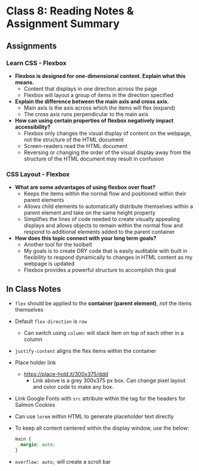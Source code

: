 # Class 8: Reading Notes & Assignment Summary

## Assignments

### Learn CSS - Flexbox

* **Flexbox is designed for one-dimensional content. Explain what this means.**
  * Content that displays in one direction across the page
  * Flexbox will layout a group of items in the direction specified
* **Explain the difference between the main axis and cross axis.**
  * Main axis is the axis across which the items will flex (expand)
  * The cross axis runs perpendicular to the main axis
* **How can using certain properties of flexbox negatively impact accessibility?**
  * Flexbox only changes the visual display of content on the webpage, not the structure of the HTML document
  * Screen-readers read the HTML document
  * Reversing or changing the order of the visual display away from the structure of the HTML document may result in confusion

### CSS Layout - Flexbox

* **What are some advantages of using flexbox over float?**
  * Keeps the items within the normal flow and positioned within their parent elements
  * Allows child elements to automatically distribute themselves within a parent element and take on the same height property
  * Simplifies the lines of code needed to create visually appealing displays and allows objects to remain within the normal flow and respond to additional elements added to the parent container
* **How does this topic connect with your long term goals?**
  * Another tool for the toolbelt
  * My goals is to create DRY code that is easily auditable with built in flexibility to respond dynamically to changes in HTML content as my webpage is updated
  * Flexbox provides a powerful structure to accomplish this goal

## In Class Notes

* `flex` should be applied to the **container (parent element)**, *not* the items themselves
* Default `flex-direction` is `row`
  * Can switch using `column`: will stack item on top of each other in a column
* `justify-content` aligns the flex items within the container
* Place holder link
  * https://place-hold.it/300x375/ddd
    * Link above is a grey 300x375 px box. Can change pixel layout and color code to make any box.
* Link Google Fonts with `src` attribute within the tag for the headers for Salmon Cookies
* Can use `lorem` within HTML to generate placeholder text directly
* To keep all content centered within the display window, use the below:

  ```css
  main {
    margin: auto;
  }
  ```
  
* `overflow: auto;` will create a scroll bar
